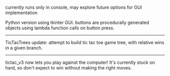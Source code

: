



currently runs only in console, may explore future options for GUI implementation



Python version using tkinter GUI. buttons are procedurally generated objects using lambda function calls on button press. 

-----------------------------------------------------------------------
TicTacTrees update:
attempt to build tic tac toe game tree, with relative wins in a given branch. 


------------------------------------------------------------------------
tictac_v3 now lets you play against the computer! It's currently stuck on hard, so don't expect to win without making the right moves. 



